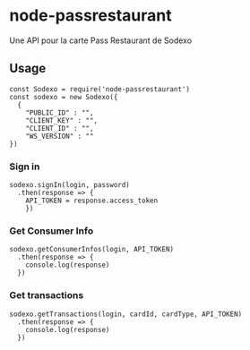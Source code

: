 # node-passrestaurant

Une API pour la carte Pass Restaurant de Sodexo

## Usage

```
const Sodexo = require('node-passrestaurant')
const sodexo = new Sodexo({
  {
    "PUBLIC_ID" : "",
    "CLIENT_KEY" : "",
    "CLIENT_ID" : "",
    "WS_VERSION" : ""
})
```

### Sign in

```
sodexo.signIn(login, password)
  .then(response => {
    API_TOKEN = response.access_token
    })
```

### Get Consumer Info

```
sodexo.getConsumerInfos(login, API_TOKEN)
  .then(response => {
    console.log(response)
  })
```

### Get transactions

```
sodexo.getTransactions(login, cardId, cardType, API_TOKEN)
  .then(response => {
    console.log(response)
  })
```
